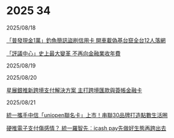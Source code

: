 # 2025 34

2025/08/18

[「普發現金1萬」釣魚簡訊盜刷信用卡 開車載偽基台竄全台12人落網](https://udn.com/news/story/124490/8946886)

[「評議中心」史上最大變革 不再向金融業收年費](https://ec.ltn.com.tw/article/breakingnews/5148024)

2025/08/19

2025/08/20

[星展銀推新跨境支付解決方案 主打跨境匯款與簽帳金融卡](https://ec.ltn.com.tw/article/breakingnews/5150810)

2025/08/21

[統一攜手中信「uniopen聯名卡」上市！串聯30品牌打造點數生活圈](https://udn.com/news/story/7239/8953883)

[硬推電子支付傷感情？ 統一羅智先︰icash pay先做好生態再跨出去](https://ec.ltn.com.tw/article/breakingnews/5151645)